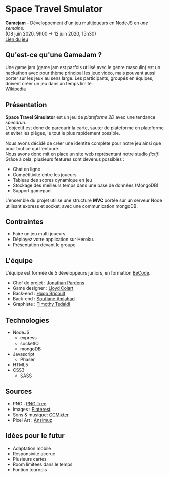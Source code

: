 # Space Travel Smulator
**Gamejam** - Développement d'un jeu multijoueurs en NodeJS en *une semaine*.  
(O8 juin 2020, 9h00 -> 12 juin 2020, 15h30)  
[Lien du jeu](https://ratpi.herokuapp.com/)

## Qu'est-ce qu'une GameJam ?
Une game jam (game jam est parfois utilisé avec le genre masculin) est un hackathon avec pour thème principal les jeux vidéo, mais pouvant aussi porter sur les jeux au sens large. Les participants, groupés en équipes, doivent créer un jeu dans un temps limité.  
[Wikipedia](https://fr.wikipedia.org/wiki/Game_jam)

## Présentation
**Space Travel Simulator** est un jeu de *plateforme 2D* avec une tendance *speedrun*.  
L'objectif est donc de parcourir la carte, sauter de plateforme en plateforme et eviter les pièges, le tout le plus rapidement possible.  

Nous avons décidé de créer une identité complète pour notre jeu ainsi que pour tout ce qui l'entoure.  
Nous avons donc mit en place un site web représentant notre studio *fictif*. Grâce à cela, plusieurs features sont devenus possibles :
* Chat en ligne
* Compétitivité entre les joueurs
* Tableau des scores dynamique en jeu
* Stockage des meilleurs temps dans une base de données (MongoDB)
* Support gamepad

L'ensemble du projet utilise une structure **MVC** portée sur un serveur Node utilisant express et socket, avec une communication mongoDB.

## Contraintes
* Faire un jeu multi joueurs.
* Déployez votre application sur Heroku.
* Présentation devant le groupe.

## L'équipe
L'équipe est formée de 5 développeurs juniors, en formation [BeCode](https://becode.org/).
* Chef de projet : [Jonathan Pardons](https://github.com/j-pard)
* Game designer : [Lloyd Colart](https://github.com/Lloydcol)
* Back-end : [Hugo Bricoult](https://github.com/HugoBricoult)
* Back-end : [Soufiane Amjahad](https://github.com/AmjSf)
* Graphiste : [Timothy Tedaldi](https://github.com/TimothyTedaldi)


## Technologies
* NodeJS
  * express
  * socketIO 
  * mongoDB
* Javascript
  * Phaser
* HTML5 
* CSS3
  * SASS

## Sources
* PNG : [PNG Tree](https://pngtree.com/)
* Images : [Pinterest](https://www.pinterest.com)
* Sons & musique: [CCMixter](http://dig.ccmixter.org/files/destinazione_altrove/59536)
* Pixel Art : [Ansimuz](https://ansimuz.itch.io/)

## Idées pour le futur
* Adaptation mobile
* Responsivité accrue
* Plusieurs cartes
* Room limitées dans le temps
* Fontion tournois